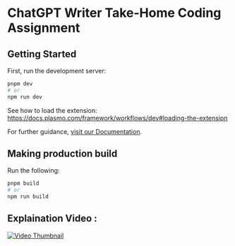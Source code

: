 # ChatGPT Writer Take-Home Coding Assignment


## Getting Started

First, run the development server:

```bash
pnpm dev
# or
npm run dev
```

See how to load the extension: https://docs.plasmo.com/framework/workflows/dev#loading-the-extension

For further guidance, [visit our Documentation](https://docs.plasmo.com/).

## Making production build

Run the following:

```bash
pnpm build
# or
npm run build
```

## Explaination Video : 

[![Video Thumbnail](https://img.youtube.com/vi/NAm8uJFaCA0/0.jpg)](https://drive.google.com/file/d/1PhcDj1WpcRYrPXWSlT3IPQSvyIIT0eC0/view?usp=sharing)
